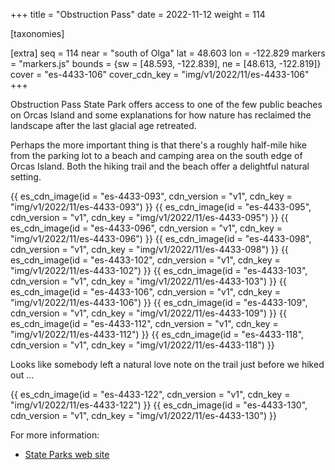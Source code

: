 +++
title = "Obstruction Pass"
date = 2022-11-12
weight = 114

[taxonomies]

[extra]
seq = 114
near = "south of Olga"
lat = 48.603
lon = -122.829
markers = "markers.js"
bounds = {sw = [48.593, -122.839], ne = [48.613, -122.819]}
cover = "es-4433-106"
cover_cdn_key = "img/v1/2022/11/es-4433-106"
+++

Obstruction Pass State Park offers access to one of the few public beaches on Orcas Island and some explanations for how nature has reclaimed the landscape after the last glacial age retreated.

<!-- more -->

Perhaps the more important thing is that there's a roughly half-mile hike from the parking lot to a beach and camping area on the south edge of Orcas Island. Both the hiking trail and the beach offer a delightful natural setting.

{{ es_cdn_image(id = "es-4433-093", cdn_version = "v1", cdn_key = "img/v1/2022/11/es-4433-093") }}
{{ es_cdn_image(id = "es-4433-095", cdn_version = "v1", cdn_key = "img/v1/2022/11/es-4433-095") }}
{{ es_cdn_image(id = "es-4433-096", cdn_version = "v1", cdn_key = "img/v1/2022/11/es-4433-096") }}
{{ es_cdn_image(id = "es-4433-098", cdn_version = "v1", cdn_key = "img/v1/2022/11/es-4433-098") }}
{{ es_cdn_image(id = "es-4433-102", cdn_version = "v1", cdn_key = "img/v1/2022/11/es-4433-102") }}
{{ es_cdn_image(id = "es-4433-103", cdn_version = "v1", cdn_key = "img/v1/2022/11/es-4433-103") }}
{{ es_cdn_image(id = "es-4433-106", cdn_version = "v1", cdn_key = "img/v1/2022/11/es-4433-106") }}
{{ es_cdn_image(id = "es-4433-109", cdn_version = "v1", cdn_key = "img/v1/2022/11/es-4433-109") }}
{{ es_cdn_image(id = "es-4433-112", cdn_version = "v1", cdn_key = "img/v1/2022/11/es-4433-112") }}
{{ es_cdn_image(id = "es-4433-118", cdn_version = "v1", cdn_key = "img/v1/2022/11/es-4433-118") }}

Looks like somebody left a natural love note on the trail just before we hiked out ...

{{ es_cdn_image(id = "es-4433-122", cdn_version = "v1", cdn_key = "img/v1/2022/11/es-4433-122") }}
{{ es_cdn_image(id = "es-4433-130", cdn_version = "v1", cdn_key = "img/v1/2022/11/es-4433-130") }}

For more information:

* [State Parks web site](https://www.parks.wa.gov/553/Obstruction-Pass)
